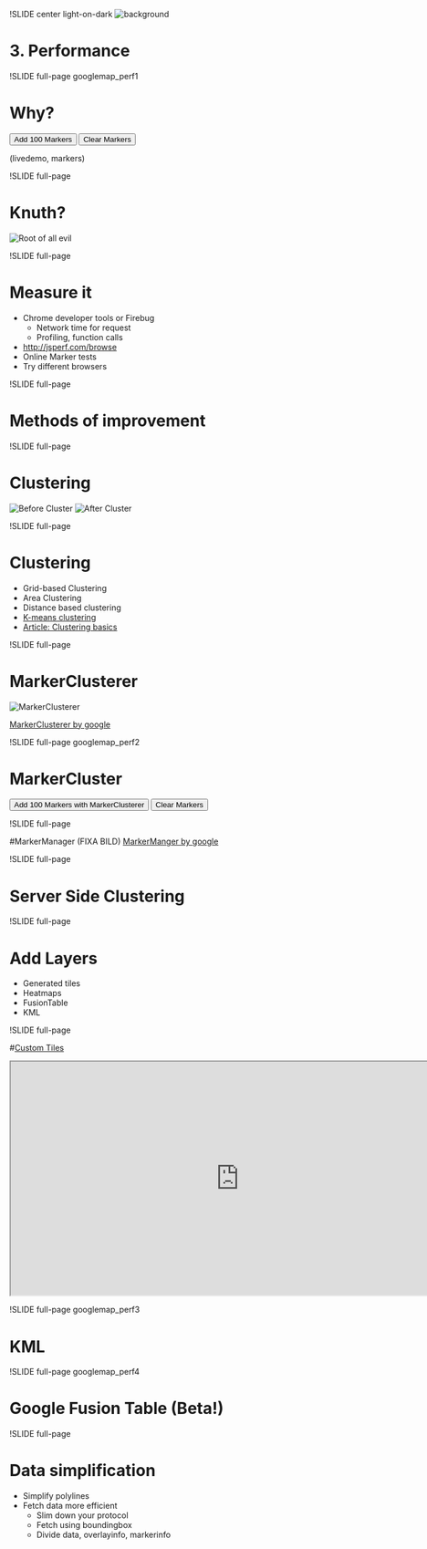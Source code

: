 !SLIDE center light-on-dark
![background](performance.jpg)
# 3. Performance #

<!--
Image cred to:
http://thefixedgear.wordpress.com/
-->

<!--
How do you handle 30 000 markers on a maps?
How do you handle highres lines or data heavy applications?

* user perceived latency – how long it takes for the page to appear usable, in
this case for the map to be rendered
* page ready time - how long it takes for the page to become usable, e.g. for
the map to be draggable
-->

!SLIDE full-page googlemap_perf1

# Why?

<button id="addmarkers">Add 100 Markers</button>
<button id="clearmarkers">Clear Markers</button>
<div class="gmaps">
  <div id="perf1_canvas">
  </div>
</div>

<script>
(function() {

  var zoom = 5;
  var center = new google.maps.LatLng(55, 13);

  var map = new google.maps.Map(document.getElementById('perf1_canvas'), {
    center: center,
    zoom: zoom,
    mapTypeId: google.maps.MapTypeId.ROADMAP
  });

  var markers = [];
  google.maps.event.addListenerOnce(map, 'bounds_changed', function() {
       $('#addmarkers').click(function() {
         var bounds = map.getBounds();
         var southWest = bounds.getSouthWest();
         var northEast = bounds.getNorthEast();
         var lngSpan = northEast.lng() - southWest.lng();
         var latSpan = northEast.lat() - southWest.lat();
         var j = 100;
         while(j--){
           var point = new google.maps.LatLng(southWest.lat() + latSpan * Math.random(), southWest.lng() + lngSpan * Math.random());
           var marker = new google.maps.Marker({position:point, map:map});
           markers.push(marker);
         }
       });
   });
   $('#clearmarkers').click(function() {
     var i = markers.length;
     while(i--){
      markers[i].setMap(null);
     }
     markers = [];
   });
  $('.googlemap_perf1').bind("showoff:show", function() {
    google.maps.event.trigger(map, 'resize');
    map.setCenter(Gmap.LatLng());
  });
}());
</script>

(livedemo, markers)
<!--
* Too many markers on the map
* Marker rendering is slow
* To much data, load time
* Many js-objects or DOM elements
* Usability problem
-->

<!--
# Solution? Depends on reqs?
* map interaction
* information detail on different levels
* target platform, ipad or chrome
* data structure, volatile, size, update frequency
-->

!SLIDE full-page

# Knuth?

![Root of all evil](rootevil.jpg)

<!--
how do you measure it, find problems
-->

!SLIDE full-page

# Measure it
 * Chrome developer tools or Firebug
   * Network time for request
   * Profiling, function calls
 * http://jsperf.com/browse
 * Online Marker tests
 * Try different browsers

!SLIDE full-page

# Methods of improvement

!SLIDE full-page

# Clustering
![Before Cluster](uncluster.jpg)
![After Cluster](cluster2.jpg)

<!--
Images by Martin Pearman, http://googlemapsapi.martinpearman.co.uk/
-->
!SLIDE full-page

# Clustering
* Grid-based Clustering
* Area Clustering
* Distance based clustering
* [K-means clustering](http://en.wikipedia.org/wiki/K-means_clustering)
* [Article: Clustering basics](http://home.dei.polimi.it/matteucc/Clustering/tutorial_html/)

<!--
# Clustering
  * Client side clustering
  * Server side clustering

- Beratta att det finns lite olika tekniker, visa bilder lite snabbt
Often distance-based Clusteringm but attributes works good also
-->

!SLIDE full-page

# MarkerClusterer

![MarkerClusterer](markerclusterer.jpg)

[MarkerClusterer by google](http://google-maps-utility-library-v3.googlecode.com/svn/trunk/markerclusterer/examples/advanced_example.html)

!SLIDE full-page googlemap_perf2

# MarkerCluster 

<button id="addmarkerscluster">Add 100 Markers with MarkerClusterer</button>
<button id="clearmarkerscluster">Clear Markers</button>
<div class="gmaps">
  <div id="perf2_canvas">
  </div>
</div>

<script>
(function() {

  var zoom = 5;
  var center = new google.maps.LatLng(55, 13);

  var map = new google.maps.Map(document.getElementById('perf2_canvas'), {
    center: center,
    zoom: zoom,
    mapTypeId: google.maps.MapTypeId.ROADMAP
  });


  var markerCluster = new MarkerClusterer(map);
  google.maps.event.addListenerOnce(map, 'bounds_changed', function() {
       $('#addmarkerscluster').click(function() {
         var markers = [];
         var bounds = map.getBounds();
         var southWest = bounds.getSouthWest();
         var northEast = bounds.getNorthEast();
         var lngSpan = northEast.lng() - southWest.lng();
         var latSpan = northEast.lat() - southWest.lat();
         var j = 100;
         while(j--){
           var point = new google.maps.LatLng(southWest.lat() + latSpan * Math.random(), southWest.lng() + lngSpan * Math.random());
           var marker = new google.maps.Marker({'position': point});
           markers.push(marker);
         }
         markerCluster.addMarkers(markers);
         markers = [];
       });
   });
   $('#clearmarkerscluster').click(function() {
     markerCluster.clearMarkers();
   });

  $('.googlemap_perf2').bind("showoff:show", function() {
    google.maps.event.trigger(map, 'resize');
    map.setCenter(Gmap.LatLng());
  });

}());
</script>

<!--
all of you have probably seen this
what is it
settings
gridbased!
clientside
demo
-->

!SLIDE full-page

#MarkerManager (FIXA BILD)
[MarkerManger by google](http://google-maps-utility-library-v3.googlecode.com/svn/tags/markermanager/1.0/docs/reference.html)

<!--
MarkerManager
what is it
settings
demo
clientside
-->

!SLIDE full-page


# Server Side Clustering
<!--
what is it
why and when?
demo
hitta bra exempel!
http://www.usda.gov/recovery/map/
-->

!SLIDE full-page

# Add Layers
* Generated tiles
* Heatmaps
* FusionTable
* KML

<!--
FIXME: read heatmap api exmaple, visa
Generated tiles, how? tile server?
-->
!SLIDE full-page

#[Custom Tiles](http://maps.google.com/help/maps/elections/index.html#fundrace)

<iframe title="Us elections" width="800" height="410"
src="http://maps.google.com/help/maps/elections/index.html#fundrace"
framborder="0"></iframe>

!SLIDE full-page googlemap_perf3

# KML

<div class="gmaps">
  <div id="perf3_canvas">
  </div>
</div>
<script>
(function() {
  var zoom = 5;
  var center = new google.maps.LatLng(55, 13);

  var map = new google.maps.Map(document.getElementById('perf3_canvas'), {
    center: center,
    zoom: zoom,
    mapTypeId: google.maps.MapTypeId.ROADMAP
  });

  var layer = new google.maps.KmlLayer(
      'http://myxa.popdevelop.net/homes.kmz?token=90', {
      preserveViewport: true, suppressInfoWindows:
      true });
  layer.setMap(map);

  $('.googlemap_perf3').bind("showoff:show", function() {
    google.maps.event.trigger(map, 'resize');
    map.setCenter(Gmap.LatLng());
  });

}());
</script>

!SLIDE full-page googlemap_perf4

# Google Fusion Table (Beta!)
<div class="gmaps">
  <div id="perf4_canvas">
  </div>
</div>
<script>
(function() {
  var tableid_1 = 628739;
  var tableid_2 = 685404;
  var zoom = 5;
  var center = new google.maps.LatLng(55, 13);

  var map = new google.maps.Map(document.getElementById('perf4_canvas'), {
    center: center,
    zoom: zoom,
    mapTypeId: google.maps.MapTypeId.ROADMAP
  });

  var layer_1 = new google.maps.FusionTablesLayer(tableid_1);
  layer_1.setQuery("SELECT * FROM " + tableid_1);
  layer_1.setMap(map);

  var layer_2 = new google.maps.FusionTablesLayer(tableid_2);
  layer_2.setMap(map);
  $('.googlemap_perf4').bind("showoff:show", function() {
    google.maps.event.trigger(map, 'resize');
    map.setCenter(Gmap.LatLng());
  });
}());
</script>

<!--
google fusion table example
Vad erbjuder fusion table for maps
intensity map
markers with interaction, custom marker and overlay
sql-like api from your javascript!
-->

!SLIDE full-page

# Data simplification
* Simplify polylines
* Fetch data more efficient
  * Slim down your protocol
  * Fetch using boundingbox
  * Divide data, overlayinfo, markerinfo

<!--
# Performance Tips

* Supermarker
* Markerlight
* [Marker Test 1](http://gmaps-samples-v3.googlecode.com/svn/trunk/toomanymarkers/toomanymarkers.html)
* [Marker Test 2](http://www.svennerberg.com/examples/markers/markerPerformance.html)
* [SuperMarker style](http://nickjohnson.com/b/google-maps-v3-how-to-quickly-add-many-markers)

http://code.google.com/intl/sv-SE/apis/maps/documentation/utilities/polylinealgorithm.html
how to code polylines smart, raksträckor tex brezenhams?

DOM elements, listeners js objects
The latter pattern is more efficient, with 1 modification.  Rather than
creating a listener function in each call to .addListener(), create your
listener function once and add that same listener to all markers.  Reducing
the number of Objects like this helps older browsers especially.
Render GIFs for IE, instead of alpha PNGs
GMarker ger 5 DOM nodes, egen div ger div med img ger 2.

Render GIFs for IE, instead of alpha PNGs

* [Custom tiles?](https:////maptd.com/map/earthquake_activity_vs_nuclear_power_plants/)
* [Google Maps Mania](http://googlemapsmania.blogspot.com/)
* [Goole Maps Media gallery](http://code.google.com/intl/sv-SE/apis/maps/documentation/javascript/v2/mediagallery.html)
* [1](http://move.rmi.org/features/oilmap.html)
* [2](http://maptd.com/map/earthquake_activity_vs_nuclear_power_plants/)
* [3](http://www.redfin.com/homes-for-sale#!lat=37.78681721535732&long=-122.44922089716879&market=sanfrancisco&region_id=17151&region_type=6&sf=1,2&v=6&zoomLevel=12)
* [4](http://www.nytimes.com/interactive/2010/01/10/nyregion/20100110-netflix-map.html?src=tp)
* http://projects.nytimes.com/crime/homicides/map
* http://maptd.com/map/earthquake_activity_vs_nuclear_power_plants/
* http://boston.povo.com/Boston?heatmap&query=pizza&tags=pizza%2csandwiches,pasta&center=42.30879983710441,-71.0595703125&zoom=11
-->

